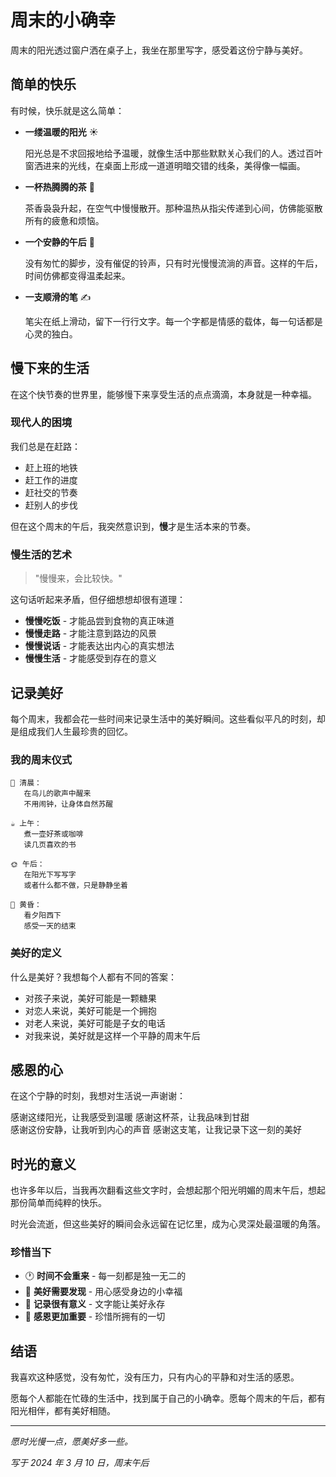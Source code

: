 # 周末的小确幸

周末的阳光透过窗户洒在桌子上，我坐在那里写字，感受着这份宁静与美好。

## 简单的快乐

有时候，快乐就是这么简单：

- **一缕温暖的阳光** ☀️

  阳光总是不求回报地给予温暖，就像生活中那些默默关心我们的人。透过百叶窗洒进来的光线，在桌面上形成一道道明暗交错的线条，美得像一幅画。

- **一杯热腾腾的茶** 🍵

  茶香袅袅升起，在空气中慢慢散开。那种温热从指尖传递到心间，仿佛能驱散所有的疲惫和烦恼。

- **一个安静的午后** 🌸

  没有匆忙的脚步，没有催促的铃声，只有时光慢慢流淌的声音。这样的午后，时间仿佛都变得温柔起来。

- **一支顺滑的笔** ✍️

  笔尖在纸上滑动，留下一行行文字。每一个字都是情感的载体，每一句话都是心灵的独白。

## 慢下来的生活

在这个快节奏的世界里，能够慢下来享受生活的点点滴滴，本身就是一种幸福。

### 现代人的困境

我们总是在赶路：

- 赶上班的地铁
- 赶工作的进度
- 赶社交的节奏
- 赶别人的步伐

但在这个周末的午后，我突然意识到，**慢**才是生活本来的节奏。

### 慢生活的艺术

> "慢慢来，会比较快。"

这句话听起来矛盾，但仔细想想却很有道理：

- **慢慢吃饭** - 才能品尝到食物的真正味道
- **慢慢走路** - 才能注意到路边的风景
- **慢慢说话** - 才能表达出内心的真实想法
- **慢慢生活** - 才能感受到存在的意义

## 记录美好

每个周末，我都会花一些时间来记录生活中的美好瞬间。这些看似平凡的时刻，却是组成我们人生最珍贵的回忆。

### 我的周末仪式

```
🌅 清晨：
   在鸟儿的歌声中醒来
   不用闹钟，让身体自然苏醒

☕ 上午：
   煮一壶好茶或咖啡
   读几页喜欢的书

🌞 午后：
   在阳光下写写字
   或者什么都不做，只是静静坐着

🌅 黄昏：
   看夕阳西下
   感受一天的结束
```

### 美好的定义

什么是美好？我想每个人都有不同的答案：

- 对孩子来说，美好可能是一颗糖果
- 对恋人来说，美好可能是一个拥抱
- 对老人来说，美好可能是子女的电话
- 对我来说，美好就是这样一个平静的周末午后

## 感恩的心

在这个宁静的时刻，我想对生活说一声谢谢：

感谢这缕阳光，让我感受到温暖
感谢这杯茶，让我品味到甘甜  
感谢这份安静，让我听到内心的声音
感谢这支笔，让我记录下这一刻的美好

## 时光的意义

也许多年以后，当我再次翻看这些文字时，会想起那个阳光明媚的周末午后，想起那份简单而纯粹的快乐。

时光会流逝，但这些美好的瞬间会永远留在记忆里，成为心灵深处最温暖的角落。

### 珍惜当下

- 🕐 **时间不会重来** - 每一刻都是独一无二的
- 💝 **美好需要发现** - 用心感受身边的小幸福
- 📖 **记录很有意义** - 文字能让美好永存
- 🙏 **感恩更加重要** - 珍惜所拥有的一切

## 结语

我喜欢这种感觉，没有匆忙，没有压力，只有内心的平静和对生活的感恩。

愿每个人都能在忙碌的生活中，找到属于自己的小确幸。愿每个周末的午后，都有阳光相伴，都有美好相随。

---

_愿时光慢一点，愿美好多一些。_

_写于 2024 年 3 月 10 日，周末午后_
